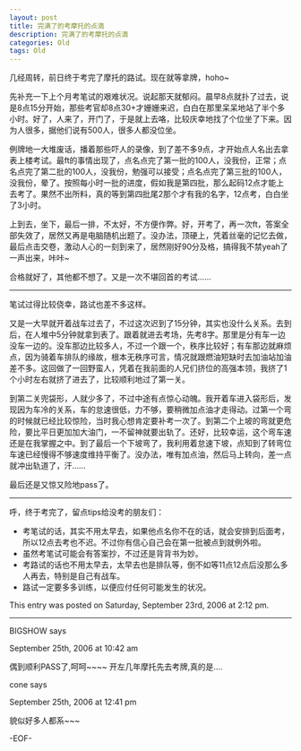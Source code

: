 ```yaml
---
layout: post
title: 完满了的考摩托的点滴
description: 完满了的考摩托的点滴
categories: Old
tags: Old
---
```

几经周转，前日终于考完了摩托的路试。现在就等拿牌，hoho~

先补充一下上个月考笔试的艰难状况。说起那天就郁闷。晨早8点就扑了过去，说是8点15分开始，那些考官却8点30+才姗姗来迟，白白在那里呆呆地站了半个多小时。好了，人来了，开门了，于是就上去咯，比较庆幸地找了个位坐了下来。因为人很多，据他们说有500人，很多人都没位坐。  

例牌地一大堆废话，播着那些吓人的录像，到了差不多9点，才开始点人名出去拿表上楼考试。最ft的事情出现了，点名点完了第一批的100人，没我份，正常；点名点完了第二批的100人，没我份，勉强可以接受；点名点完了第三批的100人，没我份，晕了。按照每小时一批的进度，假如我是第四批，那么起码12点才能上去考了。果然不出所料，真的等到第四批尾2那个才有我的名字，12点考，白白坐了3小时。 

上到去，坐下，最后一排，不太好，不方便作弊。好，开考了，再一次ft，答案全部失效了，居然又再是电脑随机出题了。没办法，顶硬上，凭着丝毫的记忆去做，最后点击交卷，激动人心的一刻到来了，居然刚好90分及格，搞得我不禁yeah了一声出来，咔咔~  

合格就好了，其他都不想了。又是一次不堪回首的考试......

---

笔试过得比较侥幸，路试也差不多这样。

又是一大早就开着战车过去了，不过这次迟到了15分钟，其实也没什么关系。去到后，在人堆中5分钟就拿到表了。跟着就进去考场，先考8字。那里是分有车一边没车一边的。没车那边比较多人，不过一个跟一个，秩序比较好；有车那边就麻烦点，因为骑着车排队的缘故，根本无秩序可言，情况就跟燃油短缺时去加油站加油差不多。这回做了一回野蛮人，凭着在我前面的人兄们挤位的高强本领，我挤了1个小时左右就挤了进去了，比较顺利地过了第一关。  

到第二关兜袋形，人就少多了，不过中途有点惊心动魄。我开着车进入袋形后，发现因为车冷的关系，车的怠速很低，力不够，要稍微加点油才走得动。过第一个弯的时候就已经比较惊险，当时我心想肯定要补考一次了。到第二个上坡的弯就更危险，要比平日更加加大油门，一不留神就要出轨了。还好，比较幸运，这个弯车速还是在我掌握之中。到了最后一个下坡弯了，我利用着怠速下坡，点知到了转弯位车速已经慢得不够速度维持平衡了。没办法，唯有加点油，然后马上转向，差一点就冲出轨道了，汗......  

最后还是又惊又险地pass了。

---

呼，终于考完了，留点tips给没考的朋友们：

- 考笔试的话，其实不用太早去，如果他点名你不在的话，就会安排到后面考，所以12点去考也不迟。不过你有信心自己会在第一批被点到就例外啦。
- 虽然考笔试可能会有答案抄，不过还是背背书为妙。
- 考路试的话也不用太早去，太早去也是排队等，倒不如等11点12点后没那么多人再去，特别是自己有战车。
- 路试一定要多多训练，以便应付任何可能发生的状况。

This entry was posted on Saturday, September 23rd, 2006 at 2:12 pm.

---

BIGSHOW says 

September 25th, 2006 at 10:42 am

偶到顺利PASS了,呵呵~~~~
开左几年摩托先去考牌,真的是....

cone says 

September 25th, 2006 at 12:41 pm

貌似好多人都系~~~

-EOF-
